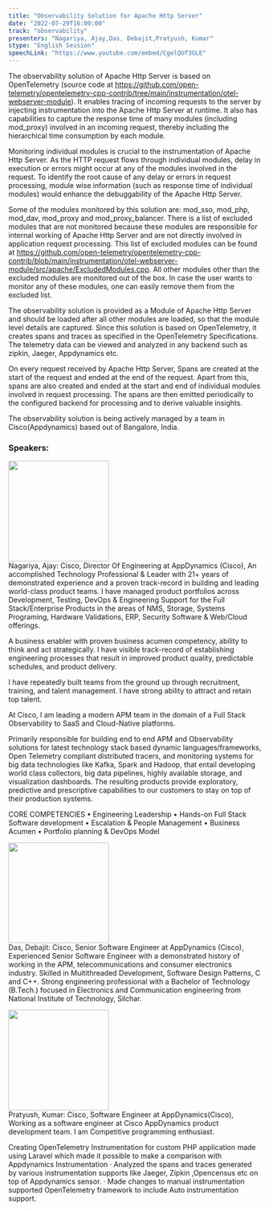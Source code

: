 ```yaml
---
title: "Observability Solution for Apache Http Server"
date: "2022-07-29T16:00:00"
track: "observability"
presenters: "Nagariya, Ajay,Das, Debajit,Pratyush, Kumar"
stype: "English Session"
speechLink: "https://www.youtube.com/embed/CgelQUf3GLE"
---
```

The observability solution of Apache Http Server is based on OpenTelemetry (source code at https://github.com/open-telemetry/opentelemetry-cpp-contrib/tree/main/instrumentation/otel-webserver-module). It enables tracing of incoming requests to the server by injecting instrumentation into the Apache Http Server at runtime. It also has capabilities to capture the response time of many modules (including mod_proxy) involved in an incoming request, thereby including the hierarchical time consumption by each module.

Monitoring individual modules is crucial to the instrumentation of Apache Http Server. As the HTTP request flows through individual modules, delay in execution or errors might occur at any of the modules involved in the request. To identify the root cause of any delay or errors in request processing, module wise information (such as response time of individual modules) would enhance the debuggability of the Apache Http Server.

Some of the modules monitored by this solution are: mod_sso, mod_php, mod_dav, mod_proxy and mod_proxy_balancer. There is a list of excluded modules that are not monitored because these modules are responsible for internal working of Apache Http Server and are not directly involved in application request processing. This list of excluded modules can be found at https://github.com/open-telemetry/opentelemetry-cpp-contrib/blob/main/instrumentation/otel-webserver-module/src/apache/ExcludedModules.cpp. All other modules other than the excluded modules are monitored out of the box. In case the user wants to monitor any of these modules, one can easily remove them from the excluded list.

The observability solution is provided as a Module of Apache Http Server and should be loaded after all other modules are loaded, so that the module level details are captured. Since this solution is based on OpenTelemetry, it creates spans and traces as specified in the OpenTelemetry Specifications. The telemetry data can be viewed and analyzed in any backend such as zipkin, Jaeger, Appdynamics etc.

On every request received by Apache Http Server, Spans are created at the start of the request and ended at the end of the request. Apart from this, spans are also created and ended at the start and end of individual modules involved in request processing. The spans are then emitted periodically to the configured backend for processing and to derive valuable insights.

The observability solution is being actively managed by a team in Cisco(Appdynamics) based out of Bangalore, India.
 ### Speakers: 
 <img src="images/speaker/1150.png" width="200" /><br>Nagariya, Ajay: Cisco, Director Of Engineering at AppDynamics (Cisco), An accomplished Technology Professional & Leader with 21+ years of demonstrated experience and a proven track-record in building and leading world-class product teams. I have managed product portfolios across Development, Testing, DevOps & Engineering Support for the Full Stack/Enterprise Products in the areas of NMS, Storage, Systems Programing, Hardware Validations, ERP, Security Software & Web/Cloud offerings. 

A business enabler with proven business acumen competency, ability to think and act strategically. I have visible track-record of establishing engineering processes that result in improved product quality, predictable schedules, and product delivery. 

I have repeatedly built teams from the ground up through recruitment, training, and talent management. I have strong ability to attract and retain top talent.

At Cisco, I am leading a modern APM team in the domain of a Full Stack Observability to SaaS and Cloud-Native platforms.

Primarily responsible for building end to end APM and Observability solutions for latest technology stack based dynamic languages/frameworks, Open Telemetry compliant distributed tracers, and monitoring systems for big data technologies like Kafka, Spark and Hadoop, that entail developing world class collectors, big data pipelines, highly available storage, and visualization dashboards. The resulting products provide exploratory, predictive and prescriptive capabilities to our customers to stay on top of their production systems.

CORE COMPETENCIES
• Engineering Leadership 
• Hands-on Full Stack Software development 
• Escalation & People Management 
• Business Acumen
• Portfolio planning & DevOps Model

 <img src="images/speaker/1150_2.png" width="200" /><br>Das, Debajit: Cisco, Senior Software Engineer at AppDynamics (Cisco), Experienced Senior Software Engineer with a demonstrated history of working in the APM, telecommunications and consumer electronics industry. Skilled in Multithreaded Development, Software Design Patterns, C and C++. Strong engineering professional with a Bachelor of Technology (B.Tech.) focused in Electronics and Communication engineering from National Institute of Technology, Silchar.

 <img src="images/speaker/1150_3.png" width="200" /><br>Pratyush, Kumar: Cisco, Software Engineer at AppDynamics(Cisco), Working as a software engineer at Cisco AppDynamics product development team. I am Competitive programming enthusiast.

Creating OpenTelemetry Instrumentation for custom PHP application made using Laravel which made it possible to make a comparison with Appdynamics Instrumentation
· Analyzed the spans and traces generated by various instrumentation supports like Jaeger, Zipkin ,Opencensus etc on top of Appdynamics sensor.
· Made changes to manual instrumentation supported OpenTelemetry framework to include Auto instrumentation support.

 